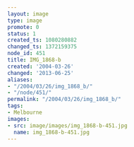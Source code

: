 ```yaml
---
layout: image
type: image
promote: 0
status: 1
created_ts: 1080280882
changed_ts: 1372159375
node_id: 451
title: IMG_1868-b
created: '2004-03-26'
changed: '2013-06-25'
aliases:
- "/2004/03/26/img_1868_b/"
- "/node/451/"
permalink: "/2004/03/26/img_1868_b/"
tags:
- Melbourne
images:
- src: image/images/img_1868-b-451.jpg
  name: img_1868-b-451.jpg
---
```


